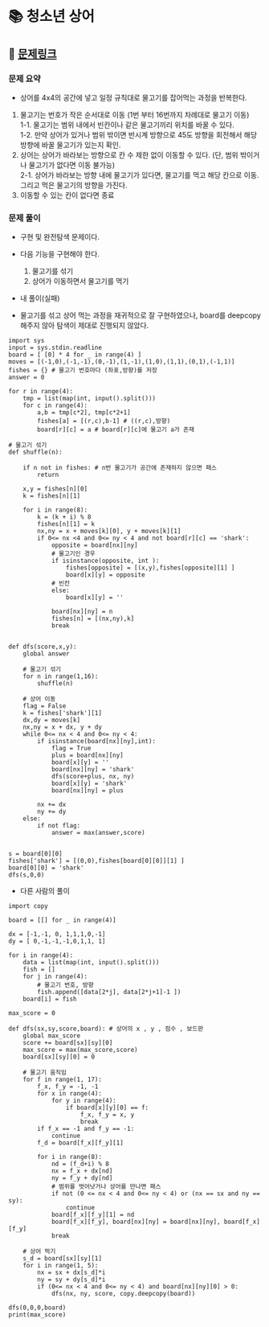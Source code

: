 
# 📚 청소년 상어

## 📌 [문제링크](https://www.acmicpc.net/problem/19236)

### 문제 요약

- 상어를 4x4의 공간에 넣고 일정 규칙대로 물고기를 잡어먹는 과정을 반복한다.
1. 물고기는 번호가 작은 순서대로 이동 (1번 부터 16번까지 차례대로 물고기 이동)  
  1-1. 물고기는 범위 내에서 빈칸이나 같은 물고기끼리 위치를 바꿀 수 있다.  
  1-2. 만약 상어가 있거나 범위 밖이면 반시계 방향으로 45도 방향을 회전해서 해당 방향에 바꿀 물고기가 있는지 확인.
2. 상어는 상어가 바라보는 방향으로 칸 수 제한 없이 이동할 수 있다. (단, 범위 밖이거나 물고기가 없다면 이동 불가능)  
  2-1. 상어가 바라보는 방향 내에 물고기가 있다면, 물고기를 먹고 해당 칸으로 이동. 그리고 먹은 물고기의 방향을 가진다.  
3. 이동할 수 있는 칸이 없다면 종료

### 문제 풀이

- 구현 및 완전탐색 문제이다. 
- 다음 기능을 구현해야 한다.
  1. 물고기를 섞기
  2. 상어가 이동하면서 물고기를 먹기

- 내 풀이(실패)
- 물고기를 섞고 상어 먹는 과정을 재귀적으로 잘 구현하였으나, board를 deepcopy해주지 않아 탐색이 제대로 진행되지 않았다. 

```
import sys
input = sys.stdin.readline
board = [ [0] * 4 for _ in range(4) ]
moves = [(-1,0),(-1,-1),(0,-1),(1,-1),(1,0),(1,1),(0,1),(-1,1)]
fishes = {} # 물고기 번호마다 (좌표,방향)를 저장
answer = 0

for r in range(4):
    tmp = list(map(int, input().split()))
    for c in range(4):
        a,b = tmp[c*2], tmp[c*2+1]
        fishes[a] = [(r,c),b-1] # ((r,c),방향)
        board[r][c] = a # board[r][c]에 물고기 a가 존재
        
# 물고기 섞기
def shuffle(n):
    
    if n not in fishes: # n번 물고기가 공간에 존재하지 않으면 패스
        return
    
    x,y = fishes[n][0]
    k = fishes[n][1]
    
    for i in range(8):
        k = (k + i) % 8
        fishes[n][1] = k
        nx,ny = x + moves[k][0], y + moves[k][1]
        if 0<= nx <4 and 0<= ny < 4 and not board[r][c] == 'shark':
            opposite = board[nx][ny]
            # 물고기인 경우
            if isinstance(opposite, int ):
                fishes[opposite] = [(x,y),fishes[opposite][1] ]
                board[x][y] = opposite
            # 빈칸
            else:
                board[x][y] = ''
                
            board[nx][ny] = n
            fishes[n] = [(nx,ny),k]
            break
      
            
def dfs(score,x,y):
    global answer
    
    # 물고기 섞기
    for n in range(1,16):
        shuffle(n)
    
    # 상어 이동
    flag = False
    k = fishes['shark'][1]
    dx,dy = moves[k]
    nx,ny = x + dx, y + dy
    while 0<= nx < 4 and 0<= ny < 4:
        if isinstance(board[nx][ny],int):
            flag = True
            plus = board[nx][ny]
            board[x][y] = ''
            board[nx][ny] = 'shark'
            dfs(score+plus, nx, ny)
            board[x][y] = 'shark'
            board[nx][ny] = plus
            
        nx += dx
        ny += dy
    else:
        if not flag:
            answer = max(answer,score)
    
    
s = board[0][0]
fishes['shark'] = [(0,0),fishes[board[0][0]][1] ]
board[0][0] = 'shark'        
dfs(s,0,0)
```

- 다른 사람의 풀이

```
import copy

board = [[] for _ in range(4)]

dx = [-1,-1, 0, 1,1,1,0,-1]
dy = [ 0,-1,-1,-1,0,1,1, 1]

for i in range(4):
    data = list(map(int, input().split()))
    fish = []
    for j in range(4):
        # 물고기 번호, 방향
        fish.append([data[2*j], data[2*j+1]-1 ])
    board[i] = fish

max_score = 0

def dfs(sx,sy,score,board): # 상어의 x , y , 점수 , 보드판
    global max_score
    score += board[sx][sy][0]
    max_score = max(max_score,score)
    board[sx][sy][0] = 0
    
    # 물고기 움직임
    for f in range(1, 17):
        f_x, f_y = -1, -1
        for x in range(4):
            for y in range(4):
                if board[x][y][0] == f:
                    f_x, f_y = x, y
                    break
        if f_x == -1 and f_y == -1:
            continue
        f_d = board[f_x][f_y][1]
        
        for i in range(8):
            nd = (f_d+i) % 8
            nx = f_x + dx[nd]
            ny = f_y + dy[nd]
            # 범위를 벗어낫거나 상어를 만나면 패스
            if not (0 <= nx < 4 and 0<= ny < 4) or (nx == sx and ny == sy):
                continue
            board[f_x][f_y][1] = nd
            board[f_x][f_y], board[nx][ny] = board[nx][ny], board[f_x][f_y]
            break
        
    # 상어 먹기
    s_d = board[sx][sy][1]
    for i in range(1, 5):
        nx = sx + dx[s_d]*i
        ny = sy + dy[s_d]*i
        if (0<= nx < 4 and 0<= ny < 4) and board[nx][ny][0] > 0:
            dfs(nx, ny, score, copy.deepcopy(board))
    
dfs(0,0,0,board)
print(max_score)
```
